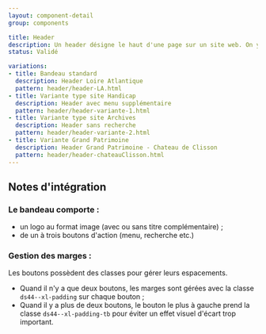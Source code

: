 ```yaml
---
layout: component-detail
group: components

title: Header
description: Un header désigne le haut d'une page sur un site web. On y retrouve le logo du site ainsi que le menu principal sous forme de munu appelé burger. C'est ce qui va permettre de capter l'attention des visiteurs et leur donner envie de rester sur le site puis de visiter les autres pages de ce même site.
status: Validé

variations:
- title: Bandeau standard
  description: Header Loire Atlantique
  pattern: header/header-LA.html
- title: Variante type site Handicap
  description: Header avec menu supplémentaire
  pattern: header/header-variante-1.html
- title: Variante type site Archives
  description: Header sans recherche
  pattern: header/header-variante-2.html
- title: Variante Grand Patrimoine
  description: Header Grand Patrimoine - Chateau de Clisson
  pattern: header/header-chateauClisson.html
---
```


## Notes d'intégration

### Le bandeau comporte :

* un logo au format image (avec ou sans titre complémentaire) ;
* de un à trois boutons d'action (menu, recherche etc.)

### Gestion des marges :

Les boutons possèdent des classes pour gérer leurs espacements.
* Quand il n'y a que deux boutons, les marges sont gérées avec la classe `ds44--xl-padding` sur chaque bouton ;
* Quand il y a plus de deux boutons, le bouton le plus à gauche prend la classe `ds44--xl-padding-tb` pour éviter un effet visuel d'écart trop important.
